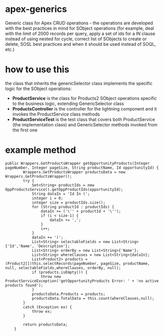 # apex-generics
Generic class for Apex CRUD operations - the operations are developed with the best practices in mind for SObject operations (for example, deal with the limit of 2000 records per query, apply a set of ids for a IN clause instead of using nested for cycle, correct list of SObjects to create or delete, SOSL best practices and when it should be used instead of SOQL, etc.)

# how to use this
the class that inherits the genericSelector class implements the specific logic for the SObject operations:
- **ProductService** is the class for Products2 SObject operations specific to the business logic, extending GenericSelector class
- **ProductsController** is the controller for the lightning component and it invokes the ProductService class methods
- **ProductServiceTest** is the test class that covers both ProductService (the implementation class) and GenericSelector methods invoked from the first one

# example method
```
public Wrappers.GetProductsWrapper getOpportunityProducts(Integer pageNumber, Integer pageSize, String productName, Id opportunityId) {
        Wrappers.GetProductsWrapper productsData = new Wrappers.GetProductsWrapper();
        try {
            Set<String> productIds = new OppProductsService().getOppProductIds(opportunityId);
            String dataIn = 'Id In (';
            integer i = 0;
            integer size = productIds.size();
            for (String productId : productIds) {
                dataIn += ('\'' + productId + '\'');
                if (i < size-1) {
                    dataIn += ',';
                }
                i++;
            }
            dataIn += ')';
            List<String> selectableFields = new List<String>{'Id','Name', 'Description'};
            List<String> orderBy = new List<String>{'Name'};
            List<String> whereClauses = new List<String>{dataIn};
            List<Product2> products = (Product2[])this.selectRecords(pageNumber, pageSize, productName, null, selectableFields,whereClauses, orderBy, null);
            if (products.isEmpty()) {
                throw new ProductServiceException('getOpportunityProducts Error: ' + 'no active products found');
            }
            productsData.Products = products;
            productsData.TotalData = this.count(whereClauses,null);
        }
        catch (Exception ex) {
            throw ex;
        }

        return productsData;
    }
